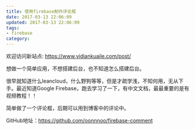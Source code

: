 ```yaml
---
title: 使用firebase制作评论框
date: 2017-03-13 22:06:09
updated: 2017-03-13 22:06:09
tags:
- firebase
category:
---
```


欢迎访问新站点: <https://www.yidiankuaile.com/post/>

想做一个简单应用，不想搭建后台，也不知道怎么搭建后台。
<!-- more -->
很早就知道什么leancloud，什么野狗等等，但是才疏学浅，不知何用，无从下手。最近知道Google Firebase，跑去学习了一下，有中文文档，最最重要的是有视频教程！！

简单做了一个评论框，后期可以用到博客中的评论中。

GitHub地址：<https://github.com/oonnnoo/firebase-comment>


